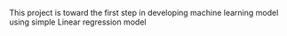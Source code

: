 
This project is toward the first step in developing machine learning model using simple Linear regression model 
